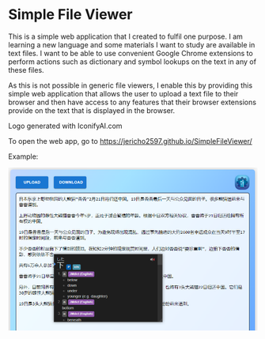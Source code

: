 # Simple File Viewer

This is a simple web application that I created to fulfil one purpose. I am learning a new language and some materials I want to study are available in text files. I want to be able to use convenient Google Chrome extensions to perform actions such as dictionary and symbol lookups on the text in any of these files.

As this is not possible in generic file viewers, I enable this by providing this simple web application that allows the user to upload a text file to their browser and then have access to any features that their browser extensions provide on the text that is displayed in the browser.

Logo generated with IconifyAI.com

To open the web app, go to https://jericho2597.github.io/SimpleFileViewer/

Example:

![Usage of the app](example.png)
